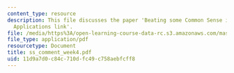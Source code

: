 ```yaml
---
content_type: resource
description: This file discusses the paper 'Beating some Common Sense into Interactive
  Applications link'.
file: /media/https%3A/open-learning-course-data-rc.s3.amazonaws.com/mas-961-ambient-intelligence-spring-2005/11d9a7d0c84c710dfc49c758aebfcff8_ss_comment_week4.pdf
file_type: application/pdf
resourcetype: Document
title: ss_comment_week4.pdf
uid: 11d9a7d0-c84c-710d-fc49-c758aebfcff8
---
```

